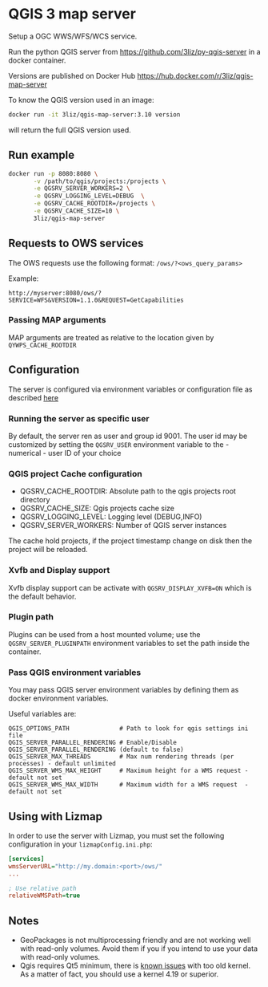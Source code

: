 # QGIS 3 map  server

Setup a OGC WWS/WFS/WCS service.

Run the python QGIS server from https://github.com/3liz/py-qgis-server in a docker container.

Versions are published on Docker Hub https://hub.docker.com/r/3liz/qgis-map-server

To know the QGIS version used in an image:
```bash
docker run -it 3liz/qgis-map-server:3.10 version
```
will return the full QGIS version used.

## Run example

```bash
docker run -p 8080:8080 \
       -v /path/to/qgis/projects:/projects \
       -e QGSRV_SERVER_WORKERS=2 \
       -e QGSRV_LOGGING_LEVEL=DEBUG  \
       -e QGSRV_CACHE_ROOTDIR=/projects \
       -e QGSRV_CACHE_SIZE=10 \
       3liz/qgis-map-server
```

## Requests to OWS services

The OWS requests use the following format:  `/ows/?<ows_query_params>`

Example:

```
http://myserver:8080/ows/?SERVICE=WFS&VERSION=1.1.0&REQUEST=GetCapabilities
```

### Passing MAP arguments

MAP arguments are treated as relative to the location given by  `QYWPS_CACHE_ROOTDIR`

## Configuration

The server is configured via environment variables or configuration file as
described [here](https://github.com/3liz/py-qgis-server/blob/master/README.md#configuration)

### Running the server as specific user 

By default, the server ren as user and group id 9001. The user id may be customized by setting
the `QGSRV_USER` environment variable to the - numerical - user ID of your choice 


### QGIS project Cache configuration

- QGSRV\_CACHE\_ROOTDIR: Absolute path to the qgis projects root directory
- QGSRV\_CACHE\_SIZE: Qgis projects cache size
- QGSRV\_LOGGING\_LEVEL: Logging level (DEBUG,INFO)
- QGSRV\_SERVER\_WORKERS: Number of QGIS server instances

The cache hold projects, if the project timestamp change on disk then the project will be reloaded.

### Xvfb and Display support

Xvfb display support can be activate with `QGSRV_DISPLAY_XVFB=ON` which is the default behavior.

### Plugin path

Plugins can be used from a host mounted volume; use the `QGSRV_SERVER_PLUGINPATH` environment
variables to set the path inside the container.

### Pass QGIS environment variables 

You may pass QGIS server environment variables by defining them as docker environment variables.

Useful variables are:

```
QGIS_OPTIONS_PATH              # Path to look for qgis settings ini file
QGIS_SERVER_PARALLEL_RENDERING # Enable/Disable QGIS_SERVER_PARALLEL_RENDERING (default to false)
QGIS_SERVER_MAX_THREADS        # Max num rendering threads (per processes) - default unlimited
QGIS_SERVER_WMS_MAX_HEIGHT     # Maximum height for a WMS request - default not set
QGIS_SERVER_WMS_MAX_WIDTH      # Maximum width for a WMS request  - default not set
```

## Using with Lizmap

In order to use the server with Lizmap, you must set the following configuration
in your `lizmapConfig.ini.php`:

```ini
[services]
wmsServerURL="http://my.domain:<port>/ows/"
...

; Use relative path
relativeWMSPath=true
```

## Notes

* GeoPackages is not multiprocessing friendly and are not working well with read-only volumes.
Avoid them if you if you intend to use your data with read-only volumes.
* Qgis requires Qt5  minimum, there is [known issues](https://askubuntu.com/questions/1034313/ubuntu-18-4-libqt5core-so-5-cannot-open-shared-object-file-no-such-file-or-dir) with too old kernel. As a matter of fact, you should use a kernel 4.19 or superior.

